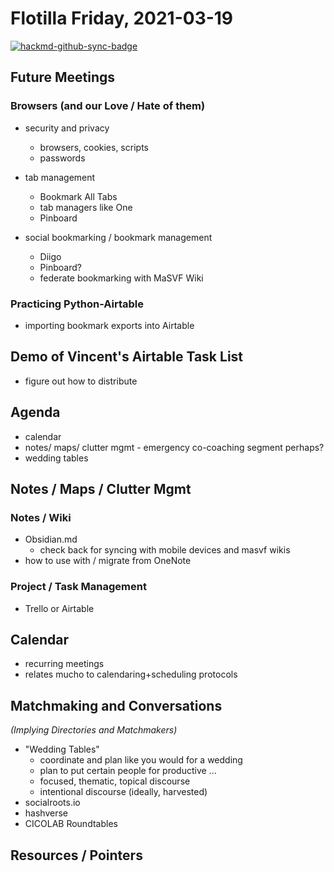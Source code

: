 # Flotilla Friday, 2021-03-19

[![hackmd-github-sync-badge](https://hackmd.io/ND9Ern0LTWe2edVSYcffUw/badge)](https://hackmd.io/ND9Ern0LTWe2edVSYcffUw)

## Future Meetings

### Browsers (and our Love / Hate of them)

* security and privacy
    * browsers, cookies, scripts
    * passwords

* tab management
    * Bookmark All Tabs
    * tab managers like One
    * Pinboard

* social bookmarking / bookmark management
    * Diigo
    * Pinboard?
    * federate bookmarking with MaSVF Wiki

### Practicing Python-Airtable

* importing bookmark exports into Airtable

## Demo of Vincent's Airtable Task List

* figure out how to distribute

## Agenda

* calendar
* notes/ maps/ clutter mgmt - emergency co-coaching segment perhaps? 
* wedding tables

## Notes / Maps / Clutter Mgmt

### Notes / Wiki

* Obsidian.md
    * check back for syncing with mobile devices and masvf wikis
* how to use with / migrate from OneNote

### Project / Task Management

* Trello or Airtable

## Calendar

* recurring meetings
* relates mucho to calendaring+scheduling protocols

## Matchmaking and Conversations

*(Implying Directories and Matchmakers)*

* "Wedding Tables"
    * coordinate and plan like you would for a wedding
    * plan to put certain people for productive ...
    * focused, thematic, topical discourse
    * intentional discourse (ideally, harvested)
* socialroots.io
* hashverse
* CICOLAB Roundtables

## Resources / Pointers

